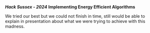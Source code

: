 ***Hack Sussex - 2024***
**Implementing Energy Efficient Algorithms**

We tried our best but we could not finish in time, still would be able to explain in presentation about what we were trying to achieve with this madness.
